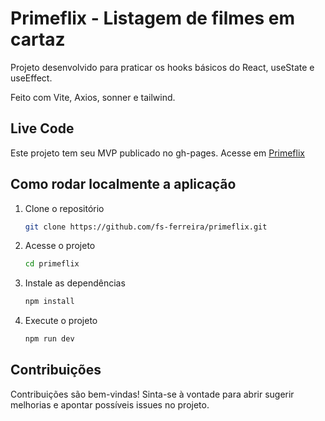# Primeflix - Listagem de filmes em cartaz

Projeto desenvolvido para praticar os hooks básicos do React, useState e useEffect.

Feito com Vite, Axios, sonner e tailwind.

## Live Code
Este projeto tem seu MVP publicado no gh-pages. Acesse em [Primeflix](https://fs-ferreira.github.io/primeflix)

## Como rodar localmente a aplicação

1. Clone o repositório

    ```bash
    git clone https://github.com/fs-ferreira/primeflix.git
    ````
2. Acesse o projeto

    ```bash
    cd primeflix
    ````
3. Instale as dependências

    ```bash
    npm install
    ````
4. Execute o projeto

    ```bash
    npm run dev
    ````

## Contribuições
Contribuições são bem-vindas! Sinta-se à vontade para abrir sugerir melhorias e apontar possíveis issues no projeto.

